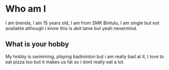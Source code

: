 

# Who am I #
 I am brenda, I am 15 years old, I am from SMK Bintulu, I am single but not available although i know this is abit lame but yeah nevermind. 
 
 

## What is your hobby ##
 My hobby is swimming, playing badminton but i am really bad at it, I love to eat pizza too but it makes us fat so i dont really eat a lot. 
